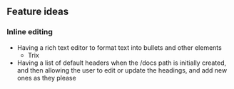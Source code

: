 ## Feature ideas
### Inline editing
  - Having a rich text editor to format text into bullets and other elements
    - Trix
  - Having a list of default headers when the /docs path is initially created, and then allowing the user to edit or update the headings, and add new ones as they please